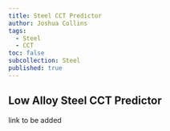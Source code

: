 ```yaml
---
title: Steel CCT Predictor
author: Joshua Collins
tags:
  - Steel
  - CCT
toc: false
subcollection: Steel
published: true
---
```


## Low Alloy Steel CCT Predictor

link to be added
